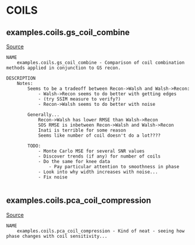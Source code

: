 
# COILS
## examples.coils.gs_coil_combine

[Source](https://github.com/mckib2/mr_utils/blob/master/examples/coils/gs_coil_combine.py)

```
NAME
    examples.coils.gs_coil_combine - Comparison of coil combination methods applied in conjunction to GS recon.

DESCRIPTION
    Notes:
        Seems to be a tradeoff between Recon->Walsh and Walsh->Recon:
            - Walsh->Recon seems to do better with getting edges
            - (try SSIM measure to verify?)
            - Recon->Walsh seems to do better with noise
    
        Generally...
            Recon->Walsh has lower RMSE than Walsh->Recon
            SOS RMSE is inbetween Recon->Walsh and Walsh->Recon
            Inati is terrible for some reason
            Seems like number of coil doesn't do a lot????
    
        TODO:
            - Monte Carlo MSE for several SNR values
            - Discover trends (if any) for number of coils
            - Do the same for knee data
                - Pay particular attention to smoothness in phase
            - Look into why width increases with noise...
            - Fix noise


```


## examples.coils.pca_coil_compression

[Source](https://github.com/mckib2/mr_utils/blob/master/examples/coils/pca_coil_compression.py)

```
NAME
    examples.coils.pca_coil_compression - Kind of neat - seeing how phase changes with coil sensitivity...


```

